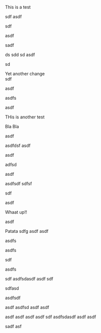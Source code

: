This is a test


sdf
asdf


sdf

asdf


sadf

ds
sdd
sd
asdf

sd


Yet another change  
sdf

asdf

asdfs

asdf

THis is another test

Bla Bla


asdf

asdfdsf
asdf

asdf

adfsd

asdf

asdfsdf
sdfsf

sdf

asdf


Whaat up!! 

asdf

Patata
sdfg
asdf
asdf

asdfs

asdfs

sdf

asdfs

sdf
asdfsdasdf
asdf
sdf

sdfasd

asdfsdf

asdf
asdfsd
asdf
asdf

asdf
asdf
asdf
asdf
sdf
asdfsdasdf
asdf
asdf

sadf
asf
